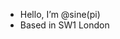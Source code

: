 -  Hello, I’m @sine(pi)
-  Based in SW1 London

<!---
Nishiki-Chow/Nishiki-Chow is a ✨ special ✨ repository because its `README.md` (this file) appears on your GitHub profile.
You can click the Preview link to take a look at your changes.
--->
